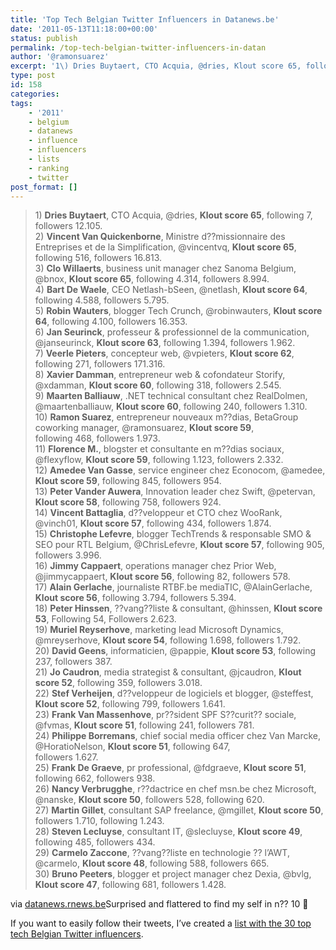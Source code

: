 ```yaml
---
title: 'Top Tech Belgian Twitter Influencers in Datanews.be'
date: '2011-05-13T11:18:00+00:00'
status: publish
permalink: /top-tech-belgian-twitter-influencers-in-datan
author: '@ramonsuarez'
excerpt: '1\) Dries Buytaert, CTO Acquia, @dries, Klout score 65, following 7, followers 12.105. 2) Vincent Van Quickenborne, Ministre d??missionnaire des Entreprises et de la Simplification, @vincentvq, Klout score 65, following 516, followers 16.813. 3) Cl...'
type: post
id: 158
categories:
tags:
    - '2011'
    - belgium
    - datanews
    - influence
    - influencers
    - lists
    - ranking
    - twitter
post_format: []
---
```

> 1\) **Dries Buytaert**, CTO Acquia, @dries, **Klout score 65**, following 7, followers 12.105.  
> 2\) **Vincent Van Quickenborne**, Ministre d??missionnaire des Entreprises et de la Simplification, @vincentvq, **Klout score 65**, following 516, followers 16.813.  
> 3\) **Clo Willaerts**, business unit manager chez Sanoma Belgium, @bnox, **Klout score 65**, following 4.314, followers 8.994.  
> 4\) **Bart De Waele**, CEO Netlash-bSeen, @netlash, **Klout score 64**, following 4.588, followers 5.795.  
> 5\) **Robin Wauters**, blogger Tech Crunch, @robinwauters, **Klout score 64**, following 4.100, followers 16.353.  
> 6\) **Jan Seurinck**, professeur &amp; professionnel de la communication, @janseurinck, **Klout score 63**, following 1.394, followers 1.962.  
> 7\) **Veerle Pieters**, concepteur web, @vpieters, **Klout score 62**, following 271, followers 171.316.  
> 8\) **Xavier Damman**, entrepreneur web &amp; cofondateur Storify, @xdamman, **Klout score 60**, following 318, followers 2.545.  
> 9\) **Maarten Balliauw**, .NET technical consultant chez RealDolmen, @maartenballiauw, **Klout score 60**, following 240, followers 1.310.  
> 10\) **Ramon Suarez**, entrepreneur nouveaux m??dias, BetaGroup coworking manager, @ramonsuarez, **Klout score 59**,  
> following 468, followers 1.973.  
> 11\) **Florence M.**, blogster et consultante en m??dias sociaux, @flexyflow, **Klout score 59**, following 1.123, followers 2.332.  
> 12\) **Amedee Van Gasse**, service engineer chez Econocom, @amedee, **Klout score 59**, following 845, followers 954.  
> 13\) **Peter Vander Auwera**, Innovation leader chez Swift, @petervan, **Klout score 58**, following 758, followers 924.  
> 14\) **Vincent Battaglia**, d??veloppeur et CTO chez WooRank, @vinch01, **Klout score 57**, following 434, followers 1.874.  
> 15\) **Christophe Lefevre**, blogger TechTrends &amp; responsable SMO &amp; SEO pour RTL Belgium, @ChrisLefevre, **Klout score 57**, following 905, followers 3.996.  
> 16\) **Jimmy Cappaert**, operations manager chez Prior Web, @jimmycappaert, **Klout score 56**, following 82, followers 578.  
> 17\) **Alain Gerlache**, journaliste RTBF.be mediaTIC, @AlainGerlache, **Klout score 56**, following 3.794, followers 5.394.  
> 18\) **Peter Hinssen**, ??vang??liste &amp; consultant, @hinssen, **Klout score 53**, Following 54, Followers 2.623.  
> 19\) **Muriel Reyserhove**, marketing lead Microsoft Dynamics, @mreyserhove, **Klout score 54**, following 1.698, followers 1.792.  
> 20\) **David Geens**, informaticien, @pappie, **Klout score 53**, following 237, followers 387.  
> 21\) **Jo Caudron**, media strategist &amp; consultant, @jcaudron, **Klout score 52**, following 359, followers 3.018.  
> 22\) **Stef Verheijen**, d??veloppeur de logiciels et blogger, @steffest, **Klout score 52**, following 799, followers 1.641.  
> 23\) **Frank Van Massenhove**, pr??sident SPF S??curit?? sociale, @fvmas, **Klout score 51**, following 241, followers 781.  
> 24\) **Philippe Borremans**, chief social media officer chez Van Marcke, @HoratioNelson, **Klout score 51**, following 647,  
> followers 1.627.  
> 25\) **Frank De Graeve**, pr professional, @fdgraeve, **Klout score 51**, following 662, followers 938.  
> 26\) **Nancy Verbrugghe**, r??dactrice en chef msn.be chez Microsoft, @nanske, **Klout score 50**, followers 528, following 620.  
> 27\) **Martin Gillet**, consultant SAP freelance, @mgillet, **Klout score 50**, followers 1.710, following 1.243.  
> 28\) **Steven Lecluyse**, consultant IT, @slecluyse, **Klout score 49**, following 485, followers 434.  
> 29\) **Carmelo Zaccone**, ??vang??liste en technologie ?? l’AWT, @carmelo, **Klout score 48**, following 588, followers 665.  
> 30\) **Bruno Peeters**, blogger et project manager chez Dexia, @bvlg, **Klout score 47**, following 681, followers 1.428.

via [datanews.rnews.be](http://datanews.rnews.be/fr/ict/actualite/blog/qui-devez-vous-suivre-dans-la-twittosphere-belge/article-1195010830793.htm)</div>Surprised and flattered to find my self in n?? 10 🙂

If you want to easily follow their tweets, I’ve created a [list with the 30 top tech Belgian Twitter influencers](http://bit.ly/kV6VzL).

</div>